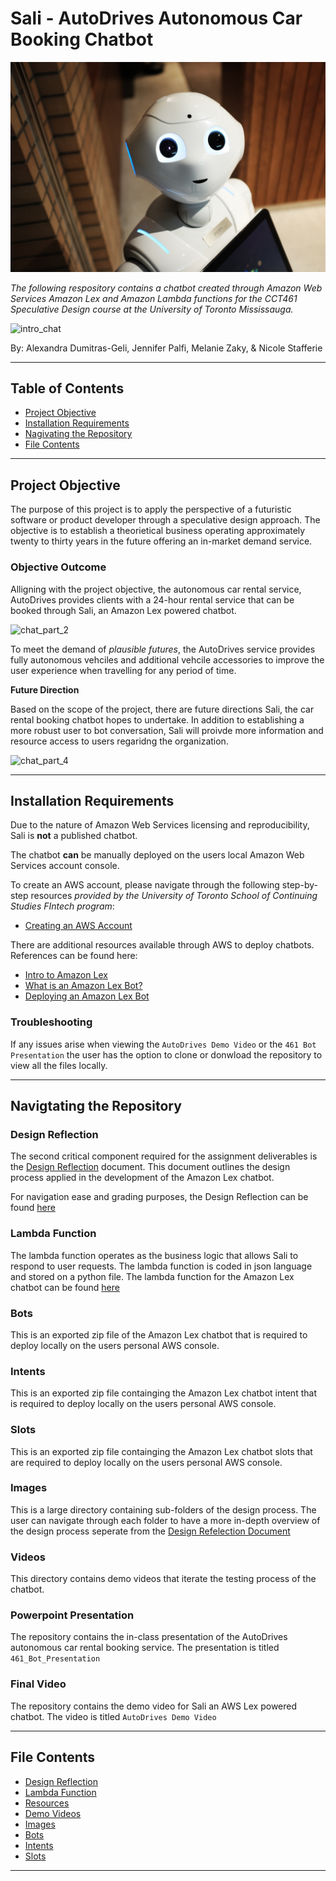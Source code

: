 # Sali - AutoDrives Autonomous Car Booking Chatbot

![intro_img](images/robot.jpg)

*The following respository contains a chatbot created through Amazon Web Services Amazon Lex and Amazon Lambda functions for the CCT461 Speculative Design course at the University of Toronto Mississauga.*

![intro_chat](images/gif/intro_chat.gif)

By: Alexandra Dumitras-Geli, Jennifer Palfi, Melanie Zaky, & Nicole Stafferie

---

## Table of Contents

- [Project Objective](#Project-Objective) 
- [Installation Requirements](#Installation-Requirements)
- [Nagivating the Repository](#Navigtating-the-Repository) 
- [File Contents](#File-Contents)

---

## Project Objective 

The purpose of this project is to apply the perspective of a futuristic software or product developer through a speculative design approach. The objective is to establish a theorietical business operating approximately twenty to thirty years in the future offering an in-market demand service. 

### Objective Outcome

Alligning with the project objective, the autonomous car rental service, AutoDrives provides clients with a 24-hour rental service that can be booked through Sali, an Amazon Lex powered chatbot. 

![chat_part_2](images/gif/chat_part_2.gif)

To meet the demand of *plausible futures*, the AutoDrives service provides fully autonomous vehciles and additional vehcile accessories to improve the user experience when travelling for any period of time. 

**Future Direction**

Based on the scope of the project, there are future directions Sali, the car rental booking chatbot hopes to undertake. In addition to establishing a more robust user to bot conversation, Sali will proivde more information and resource access to users regaridng the organization. 

![chat_part_4](images/gif/chat_part_4.gif)

---

## Installation Requirements

Due to the nature of Amazon Web Services licensing and reproducibility, Sali is **not** a published chatbot. 

The chatbot **can** be manually deployed on the users local Amazon Web Services account console. 

To create an AWS account, please navigate through the following step-by-step resources *provided by the University of Toronto School of Continuing Studies FIntech program*: 

* [Creating an AWS Account](resources/1-Create-and-Activate-an-AWS-Account.md)

There are additional resources available through AWS to deploy chatbots. References can be found here: 

* [Intro to Amazon Lex](https://aws.amazon.com/lex/)
* [What is an Amazon Lex Bot?](https://docs.aws.amazon.com/lex/latest/dg/what-is.html)
* [Deploying an Amazon Lex Bot](https://docs.aws.amazon.com/lex/latest/dg/examples.html)

### Troubleshooting

If any issues arise when viewing the `AutoDrives Demo Video` or the `461 Bot Presentation` the user has the option to clone or donwload the repository to view all the files locally. 

---

## Navigtating the Repository 

### Design Reflection 

The second critical component required for the assignment deliverables is the [Design Reflection](design_reflection.md) document. This document outlines the design process applied in the development of the Amazon Lex chatbot. 

For navigation ease and grading purposes, the Design Reflection can be found [here](design_reflection.md)

### Lambda Function

The lambda function operates as the business logic that allows Sali to respond to user requests. The lambda function is coded in json language and stored on a python file. The lambda function for the Amazon Lex chatbot can be found [here](lambda/lambda.py)

### Bots

This is an exported zip file of the Amazon Lex chatbot that is required to deploy locally on the users personal AWS console. 

### Intents

This is an exported zip file containging the Amazon Lex chatbot intent that is required to deploy locally on the users personal AWS console.

### Slots

This is an exported zip file containging the Amazon Lex chatbot slots that are required to deploy locally on the users personal AWS console.

### Images

This is a large directory containing sub-folders of the design process. The user can navigate through each folder to have a more in-depth overview of the design process seperate from the [Design Refelection Document](design_reflection.md)

### Videos

This directory contains demo videos that iterate the testing process of the chatbot. 

### Powerpoint Presentation 

The repository contains the in-class presentation of the AutoDrives autonomous car rental booking service. The presentation is titled `461_Bot_Presentation`


### Final Video

The repository contains the demo video for Sali an AWS Lex powered chatbot. The video is titled `AutoDrives Demo Video`

---

## File Contents 

* [Design Reflection](design_reflection.md)
* [Lambda Function](lambda/lambda.py)
* [Resources](resources)
* [Demo Videos](demo_videos)
* [Images](images)
* [Bots](bots)
* [Intents](intents)
* [Slots](slots)

---

